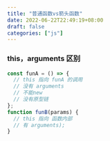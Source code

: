 ```yaml
---
title: "普通函数vs箭头函数"
date: 2022-06-22T22:49:19+08:00
draft: false
categories: ["js"]
---
```


### this，arguments 区别

```js
const funA = () => {
  // this 指向 funA 的调用
  // 没有 arguments
  // 不能new
  // 没有原型链
};
function funB(params) {
  // this 指向 函数内部
  // 有 arguments);
}
```
